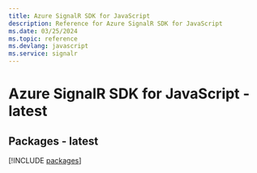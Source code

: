 ```yaml
---
title: Azure SignalR SDK for JavaScript
description: Reference for Azure SignalR SDK for JavaScript
ms.date: 03/25/2024
ms.topic: reference
ms.devlang: javascript
ms.service: signalr
---
```

# Azure SignalR SDK for JavaScript - latest
## Packages - latest
[!INCLUDE [packages](signalr-index.md)]